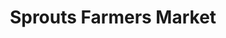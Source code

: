---
title: "Sprouts Farmers Market"
url: /phoenix/sprouts-farmers-market-east-bell-road/
shop: Supermarkt
---